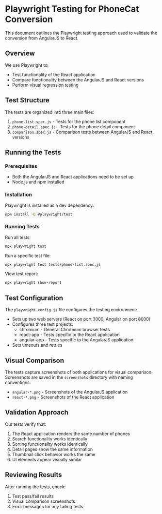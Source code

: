 # Playwright Testing for PhoneCat Conversion

This document outlines the Playwright testing approach used to validate the conversion from AngularJS to React.

## Overview

We use Playwright to:
- Test functionality of the React application
- Compare functionality between the AngularJS and React versions
- Perform visual regression testing

## Test Structure

The tests are organized into three main files:

1. `phone-list.spec.js` - Tests for the phone list component
2. `phone-detail.spec.js` - Tests for the phone detail component
3. `comparison.spec.js` - Comparison tests between AngularJS and React versions

## Running the Tests

### Prerequisites

- Both the AngularJS and React applications need to be set up
- Node.js and npm installed

### Installation

Playwright is installed as a dev dependency:

```bash
npm install -D @playwright/test
```

### Running Tests

Run all tests:

```bash
npx playwright test
```

Run a specific test file:

```bash
npx playwright test tests/phone-list.spec.js
```

View test report:

```bash
npx playwright show-report
```

## Test Configuration

The `playwright.config.js` file configures the testing environment:

- Sets up two web servers (React on port 3000, Angular on port 8000)
- Configures three test projects:
  - chromium - General Chromium browser tests
  - react-app - Tests specific to the React application
  - angular-app - Tests specific to the AngularJS application
- Sets timeouts and retries

## Visual Comparison

The tests capture screenshots of both applications for visual comparison. Screenshots are saved in the `screenshots` directory with naming conventions:

- `angular-*.png` - Screenshots of the AngularJS application
- `react-*.png` - Screenshots of the React application

## Validation Approach

Our tests verify that:

1. The React application renders the same number of phones
2. Search functionality works identically
3. Sorting functionality works identically
4. Detail pages show the same information
5. Thumbnail click behavior works the same
6. UI elements appear visually similar

## Reviewing Results

After running the tests, check:

1. Test pass/fail results
2. Visual comparison screenshots
3. Error messages for any failing tests